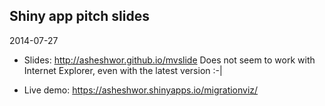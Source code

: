 ## Shiny app pitch slides

2014-07-27

* Slides: http://asheshwor.github.io/mvslide Does not seem to work with Internet Explorer, even with the latest version :-|

* Live demo: https://asheshwor.shinyapps.io/migrationviz/
